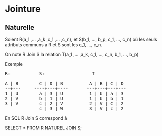 Jointure
============

Naturelle
-------------

Soient R(a_1 ,... ,a_k ,c_1 ,... ,c_n), et S(b_1, ..., b_p, c_1, ..., c_n) 
où les seuls attributs communs a R et S sont les c_1, ..., c_n.

On note R Join S la relation
T(a_1 ,... ,a_k, c_1, ..., c_n, b_1, ..., b_p)

Exemple
<pre>
R:           S:                  T

A | B        C | D | B          A | B | C | D
--+---     ----+---+----       ---+---+---+---
1 | U        a | 3 | U          1 | U | a | 3
2 | V        b | 1 | U          1 | U | b | 1
3 | V        c | 2 | V          2 | V | C | 2
             c | 3 | W          3 | V | c | 2
</pre>
En SQL R Join S correspond à

   SELECT * FROM R NATUREL JOIN S;